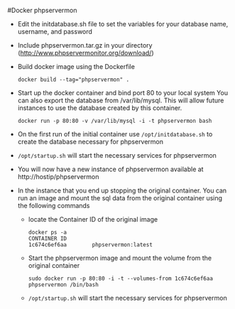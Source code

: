 #Docker phpservermon

+ Edit the initdatabase.sh file to set the variables for your database name, username, and password 
+ Include phpservermon.tar.gz in your directory (http://www.phpservermonitor.org/download/)
+ Build docker image using the Dockerfile



    `docker build --tag="phpservermon" .`


+ Start up the docker container and bind port 80 to your local system
    You can also export the database from /var/lib/mysql. This will allow future instances to use the database created by this container.

    `docker run -p 80:80 -v /var/lib/mysql -i -t phpservermon bash`

+ On the first run of the initial container use `/opt/initdatabase.sh` to create the database necessary for phpservermon

+ `/opt/startup.sh` will start the necessary services for phpservermon

+ You will now have a new instance of phpservermon available at http://hostip/phpservermon

+ In the instance that you end up stopping the original container. You can run an image and mount the sql data from the original container using the following commands

    + locate the Container ID of the original image
       
        ```
        docker ps -a
        CONTAINER ID
        1c674c6ef6aa        phpservermon:latest
        ```
    
    + Start the phpservermon image and mount the volume from the original container

        `sudo docker run -p 80:80 -i -t --volumes-from 1c674c6ef6aa phpservermon /bin/bash`
    
    + `/opt/startup.sh` will start the necessary services for phpservermon
